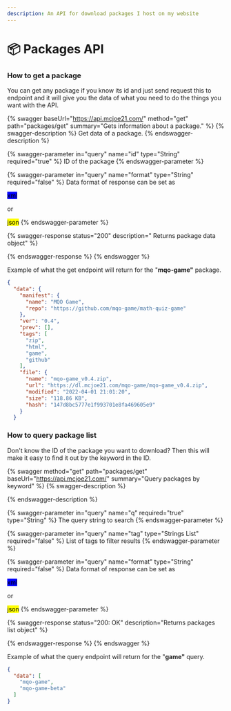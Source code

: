 ```yaml
---
description: An API for download packages I host on my website
---
```


# 📦 Packages API

### How to get a package <a href="#get" id="get"></a>

You can get any package if you know its id and just send request this to endpoint and it will give you the data of what you need to do the things you want with the API.

{% swagger baseUrl="https://api.mcjoe21.com/" method="get" path="packages/get" summary="Gets information about a package." %}
{% swagger-description %}
Get data of a package.
{% endswagger-description %}

{% swagger-parameter in="query" name="id" type="String" required="true" %}
ID of the package
{% endswagger-parameter %}

{% swagger-parameter in="query" name="format" type="String" required="false" %}
Data format of response can be set as

<mark style="background-color:blue;">xml</mark>

or

<mark style="background-color:yellow;">json</mark>
{% endswagger-parameter %}

{% swagger-response status="200" description=" Returns package data object" %}

{% endswagger-response %}
{% endswagger %}

Example of what the get endpoint will return for the "**mqo-game"** package.

```json
{
  "data": {
    "manifest": {
      "name": "MQO Game",
      "repo": "https://github.com/mqo-game/math-quiz-game"
    },
    "ver": "0.4",
    "prev": [],
    "tags": [
      "zip",
      "html",
      "game",
      "github"
    ],
    "file": {
      "name": "mqo-game_v0.4.zip",
      "url": "https://dl.mcjoe21.com/mqo-game/mqo-game_v0.4.zip",
      "modified": "2022-04-01 21:01:20",
      "size": "118.86 KB",
      "hash": "147d8bc5777e1f993701e8fa469605e9"
    }
  }
```

### How to query package list <a href="#query" id="query"></a>

Don't know the ID of the package you want to download? Then this will make it easy to find it out by the keyword in the ID.

{% swagger method="get" path="packages/get" baseUrl="https://api.mcjoe21.com/" summary="Query packages by keyword" %}
{% swagger-description %}

{% endswagger-description %}

{% swagger-parameter in="query" name="q" required="true" type="String" %}
The query string to search
{% endswagger-parameter %}

{% swagger-parameter in="query" name="tag" type="Strings List" required="false" %}
List of tags to filter results
{% endswagger-parameter %}

{% swagger-parameter in="query" name="format" type="String" required="false" %}
Data format of response can be set as

<mark style="background-color:blue;">xml</mark>

or

<mark style="background-color:yellow;">json</mark>
{% endswagger-parameter %}

{% swagger-response status="200: OK" description="Returns packages list object" %}

{% endswagger-response %}
{% endswagger %}

Example of what the query endpoint will return for the "**game"** query.

```json
{
  "data": [
    "mqo-game",
    "mqo-game-beta"
  ]
}
```
